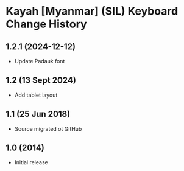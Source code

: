 # Kayah [Myanmar] (SIL) Keyboard Change History

1.2.1 (2024-12-12)
------------------
* Update Padauk font

1.2 (13 Sept 2024)
-----------------
* Add tablet layout

1.1 (25 Jun 2018)
-----------------
* Source migrated ot GitHub

1.0 (2014)
-----------------
* Initial release
